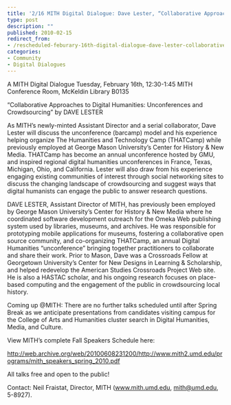 ```yaml
---
title: '2/16 MITH Digital Dialogue: Dave Lester, “Collaborative Approaches to Digital Humanities: Unconferences and Crowdsourcing”'
type: post
description: ""
published: 2010-02-15
redirect_from: 
- /rescheduled-feburary-16th-digital-dialogue-dave-lester-collaborative-approaches-to-digital-humanities-unconferences-and-crowdsourcing/
categories:
- Community
- Digital Dialogues
---
```

A MITH Digital Dialogue Tuesday, February 16th, 12:30-1:45 MITH Conference Room, McKeldin Library B0135

“Collaborative Approaches to Digital Humanities: Unconferences and Crowdsourcing” by DAVE LESTER

As MITH’s newly-minted Assistant Director and a serial collaborator, Dave Lester will discuss the unconference (barcamp) model and his experience helping organize The Humanities and Technology Camp (THATCamp) while previously employed at George Mason University’s Center for History & New Media. THATCamp has become an annual unconference hosted by GMU, and inspired regional digital humanities unconferences in France, Texas, Michigan, Ohio, and California. Lester will also draw from his experience engaging existing communities of interest through social networking sites to discuss the changing landscape of crowdsourcing and suggest ways that digital humanists can engage the public to answer research questions.

DAVE LESTER, Assistant Director of MITH, has previously been employed by George Mason University’s Center for History & New Media where he coordinated software development outreach for the Omeka Web publishing system used by libraries, museums, and archives. He was responsible for prototyping mobile applications for museums, fostering a collaborative open source community, and co-organizing THATCamp, an annual Digital Humanities “unconference” bringing together practitioners to collaborate and share their work. Prior to Mason, Dave was a Crossroads Fellow at Georgetown University’s Center for New Designs in Learning & Scholarship, and helped redevelop the American Studies Crossroads Project Web site. He is also a HASTAC scholar, and his ongoing research focuses on place-based computing and the engagement of the public in crowdsourcing local history.

Coming up @MITH: There are no further talks scheduled until after Spring Break as we anticipate presentations from candidates visiting campus for the College of Arts and Humanities cluster search in Digital Humanities, Media, and Culture.

View MITH’s complete Fall Speakers Schedule here:

http://web.archive.org/web/20100608231200/http://www.mith2.umd.edu/programs/mith_speakers_spring_2010.pdf

All talks free and open to the public!

Contact: Neil Fraistat, Director, MITH (www.mith.umd.edu, mith@umd.edu, 5-8927).
